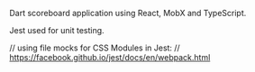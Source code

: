 Dart scoreboard application using React, MobX and TypeScript.

Jest used for unit testing.

// using file mocks for CSS Modules in Jest:
// https://facebook.github.io/jest/docs/en/webpack.html

